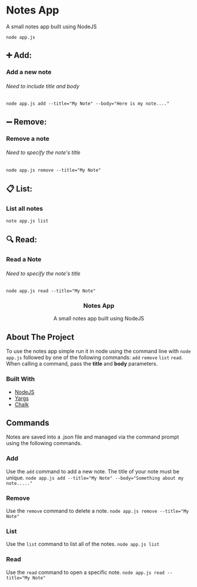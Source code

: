 # Notes App
A small notes app built using NodeJS

```node app.js```

## ➕ Add:
### Add a new note
###### Need to include title and body
```node app.js add --title="My Note" --body="Here is my note...."```

## ➖ Remove:
### Remove a note
###### Need to specify the note's title
```node app.js remove --title="My Note"```

## 📋 List:
### List all notes
```note app.js list```

## 🔍 Read:
### Read a Note
###### Need to specify the note's title
```node app.js read --title="My Note"```

<div align="center">
<h3 align="center">Notes App</h3>

  <p align="center">
    A small notes app built using NodeJS
</div>



<!-- ABOUT THE PROJECT -->
## About The Project

To use the notes app simple run it in node using the command line with `node app.js` followed by one of the following commands: `add` `remove` `list` `read`. When calling a command, pass the **title** and **body** parameters.

### Built With

* [NodeJS](https://nodejs.org/en/)
* [Yargs](https://www.npmjs.com/package/yargs)
* [Chalk](https://www.npmjs.com/package/chalk)

## Commands
Notes are saved into a .json file and managed via the command prompt using the following commands.

### Add
Use the `add` command to add a new note. The title of your note must be unique.
```node app.js add --title="My Note" --body="Something about my note....."```

### Remove
Use the `remove` command to delete a note.
```node app.js remove --title="My Note"```

### List
Use the `list` command to list all of the notes.
```node app.js list```

### Read
Use the `read` command to open a specific note.
```node app.js read --title="My Note"```